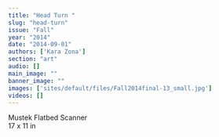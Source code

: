 ```yaml
---
title: "Head Turn "
slug: "head-turn"
issue: "Fall"
year: "2014"
date: "2014-09-01"
authors: ['Kara Zona']
section: "art"
audio: []
main_image: ""
banner_image: ""
images: ['sites/default/files/Fall2014final-13_small.jpg']
videos: []
---
```

Mustek Flatbed Scanner  
17 x 11 in

